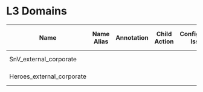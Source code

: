 # L3 Domains
| Name | Name Alias | Annotation | Child Action | Configuration Issues | DN | Externally Managed By | Local Owner | Last Modified | Monitoring Policy DN | Owner Key | Owner Tag | Status | UID | User Domain |
| ---- | ---------- | ---------- | ------------ | -------------------- | -- | --------------------- | ----------- | ------------- | -------------------- | --------- | --------- | ------ | --- | ----------- |
| SnV_external_corporate |  |  |  |  | uni/l3dom-SnV_external_corporate |  | local | 2022-11-17T18:22:49.275+00:00 | uni/fabric/monfab-default |  |  |  | 15374 | :all: |
| Heroes_external_corporate |  |  |  |  | uni/l3dom-Heroes_external_corporate |  | local | 2022-11-17T18:22:49.286+00:00 | uni/fabric/monfab-default |  |  |  | 15374 | :all: |